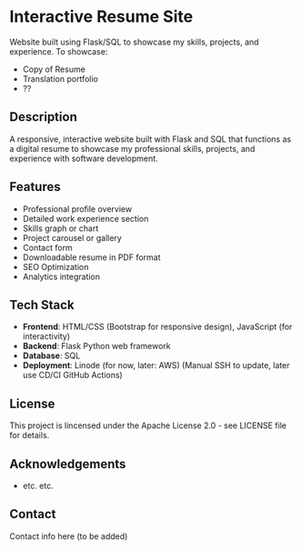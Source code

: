 # Interactive Resume Site
Website built using Flask/SQL to showcase my skills, projects, and experience.
To showcase:
- Copy of Resume
- Translation portfolio
- ??

## Description
A responsive, interactive website built with Flask and SQL that functions as a digital resume to showcase my professional skills, projects, and experience with software development.

## Features
- Professional profile overview
- Detailed work experience section
- Skills graph or chart
- Project carousel or gallery
- Contact form
- Downloadable resume in PDF format
- SEO Optimization
- Analytics integration

## Tech Stack
- **Frontend**: HTML/CSS (Bootstrap for responsive design), JavaScript (for interactivity)
- **Backend**: Flask Python web framework
- **Database**: SQL
- **Deployment**: Linode (for now, later: AWS) (Manual SSH to update, later use CD/CI GitHub Actions)
  
## License
This project is lincensed under the Apache License 2.0 - see LICENSE file for details.

## Acknowledgements
- etc. etc.

## Contact
Contact info here (to be added)
